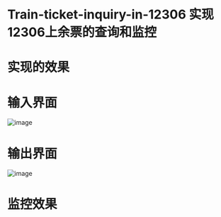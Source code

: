 # Train-ticket-inquiry-in-12306   实现12306上余票的查询和监控
# 实现的效果
# 输入界面
![image](https://github.com/hertless2333/Train-ticket-inquiry-in-12306/blob/master/imag/Input.png)
# 输出界面
![image](https://github.com/hertless2333/Train-ticket-inquiry-in-12306/blob/master/imag/Output.png)
# 监控效果
